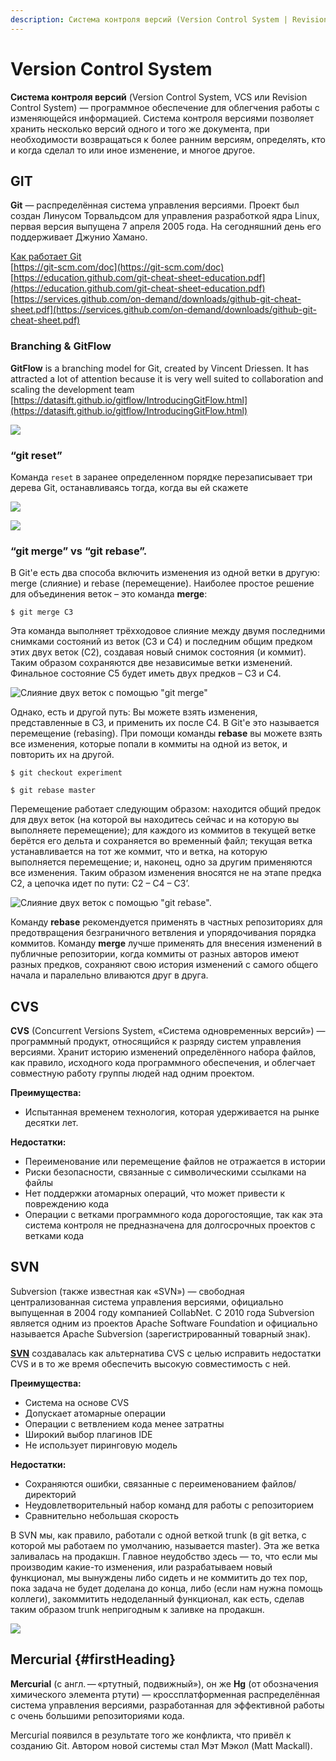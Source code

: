 ```yaml
---
description: Система контроля версий (Version Control System | Revision Control System)
---
```


# Version Control System

**Система контроля версий** \(Version Control System, VCS или Revision Control System\) — программное обеспечение для облегчения работы с изменяющейся информацией. Система контроля версиями позволяет хранить несколько версий одного и того же документа, при необходимости возвращаться к более ранним версиям, определять, кто и когда сделал то или иное изменение, и многое другое.

## GIT

**Git** — распределённая система управления версиями. Проект был создан Линусом Торвальдсом для управления разработкой ядра Linux, первая версия выпущена 7 апреля 2005 года. На сегодняшний день его поддерживает Джунио Хамано.

[Как работает Git](https://habr.com/post/313890/)  
[https://git-scm.com/doc](https://git-scm.com/doc)  
[https://education.github.com/git-cheat-sheet-education.pdf](https://education.github.com/git-cheat-sheet-education.pdf)  
[https://services.github.com/on-demand/downloads/github-git-cheat-sheet.pdf](https://services.github.com/on-demand/downloads/github-git-cheat-sheet.pdf)

### Branching & **GitFlow**

**GitFlow** is a branching model for Git, created by Vincent Driessen. It has attracted a lot of attention because it is very well suited to collaboration and scaling the development team [https://datasift.github.io/gitflow/IntroducingGitFlow.html](https://datasift.github.io/gitflow/IntroducingGitFlow.html)

![](../.gitbook/assets/git-flow.png)

### **“git reset”**

Команда `reset` в заранее определенном порядке перезаписывает три дерева Git, останавливаясь тогда, когда вы ей скажете

![](../.gitbook/assets/image%20%2827%29.png)

![](../.gitbook/assets/image%20%2829%29.png)

### **“git merge” vs “git rebase”**.

В Git'е есть два способа включить изменения из одной ветки в другую: merge \(слияние\) и rebase \(перемещение\). Наиболее простое решение для объединения веток – это команда **merge**:

`$ git merge С3`

Эта команда выполняет трёхходовое слияние между двумя последними снимками состояний из веток \(C3 и C4\) и последним общим предком этих двух веток \(C2\), создавая новый снимок состояния \(и коммит\). Таким образом сохраняются две независимые ветки изменений. Финальное состояние С5 будет иметь двух предков – С3 и С4.

![&#x421;&#x43B;&#x438;&#x44F;&#x43D;&#x438;&#x435; &#x434;&#x432;&#x443;&#x445; &#x432;&#x435;&#x442;&#x43E;&#x43A; &#x441; &#x43F;&#x43E;&#x43C;&#x43E;&#x449;&#x44C;&#x44E; &quot;git merge&quot;](../.gitbook/assets/git-merge.png)

Однако, есть и другой путь: Вы можете взять изменения, представленные в C3, и применить их после C4. В Git'е это называется перемещение \(rebasing\). При помощи команды **rebase** вы можете взять все изменения, которые попали в коммиты на одной из веток, и повторить их на другой.

`$ git checkout experiment`

`$ git rebase master`

Перемещение работает следующим образом: находится общий предок для двух веток \(на которой вы находитесь сейчас и на которую вы выполняете перемещение\); для каждого из коммитов в текущей ветке берётся его дельта и сохраняется во временный файл; текущая ветка устанавливается на тот же коммит, что и ветка, на которую выполняется перемещение; и, наконец, одно за другим применяются все изменения. Таким образом изменения вносятся не на этапе предка С2, а цепочка идет по пути: С2 – С4 – С3’.

![&#x421;&#x43B;&#x438;&#x44F;&#x43D;&#x438;&#x435; &#x434;&#x432;&#x443;&#x445; &#x432;&#x435;&#x442;&#x43E;&#x43A; &#x441; &#x43F;&#x43E;&#x43C;&#x43E;&#x449;&#x44C;&#x44E; &quot;git rebase&quot;.](../.gitbook/assets/git-rebase.png)

Команду **rebase** рекомендуется применять в частных репозиториях для предотвращения безграничного ветвления и упорядочивания порядка коммитов. Команду **merge** лучше применять для внесения изменений в публичные репозитории, когда коммиты от разных авторов имеют разных предков, сохраняют свою история изменений с самого общего начала и паралельно вливаются друг в друга.

## CVS

**CVS** \(Concurrent Versions System, «Система одновременных версий»\) — программный продукт, относящийся к разряду систем управления версиями. Хранит историю изменений определённого набора файлов, как правило, исходного кода программного обеспечения, и облегчает совместную работу группы людей над одним проектом.

**Преимущества:**

* Испытанная временем технология, которая удерживается на рынке десятки лет.

**Недостатки:**

* Переименование или перемещение файлов не отражается в истории
* Риски безопасности, связанные с символическими ссылками на файлы
* Нет поддержки атомарных операций, что может привести к повреждению кода
* Операции с ветками программного кода дорогостоящие, так как эта система контроля не предназначена для долгосрочных проектов с ветками кода

## SVN 

Subversion \(также известная как «SVN»\) — свободная централизованная система управления версиями, официально выпущенная в 2004 году компанией CollabNet. С 2010 года Subversion является одним из проектов Apache Software Foundation и официально называется Apache Subversion \(зарегистрированный товарный знак​\).

[**SVN**](http://subversion.apache.org/) создавалась как альтернатива CVS с целью исправить недостатки CVS и в то же время обеспечить высокую совместимость с ней.

**Преимущества:** 

* Система на основе CVS
* Допускает атомарные операции
* Операции с ветвлением кода менее затратны
* Широкий выбор плагинов IDE
* Не использует пиринговую модель

**Недостатки:**

* Сохраняются ошибки, связанные с переименованием файлов/директорий
* Неудовлетворительный набор команд для работы с репозиторием
* Сравнительно небольшая скорость

  
В SVN мы, как правило, работали с одной веткой trunk \(в git ветка, с которой мы работаем по умолчанию, называется master\). Эта же ветка заливалась на продакшн. Главное неудобство здесь — то, что если мы производим какие-то изменения, или разрабатываем новый функционал, мы вынуждены либо сидеть и не коммитить до тех пор, пока задача не будет доделана до конца, либо \(если нам нужна помощь коллеги\), закоммитить недоделанный функционал, как есть, сделав таким образом trunk непригодным к заливке на продакшн.

![](../.gitbook/assets/650px-subversion_project_visualization.svg.png)

## Mercurial {#firstHeading}

**Mercurial** \(с англ. — «ртутный, подвижный»\), он же **Hg** \(от обозначения химического элемента ртути\) — кроссплатформенная распределённая система управления версиями, разработанная для эффективной работы с очень большими репозиториями кода.

Mercurial появился в результате того же конфликта, что привёл к созданию Git. Автором новой системы стал Мэт Мэкол \(Matt Mackall\).  



